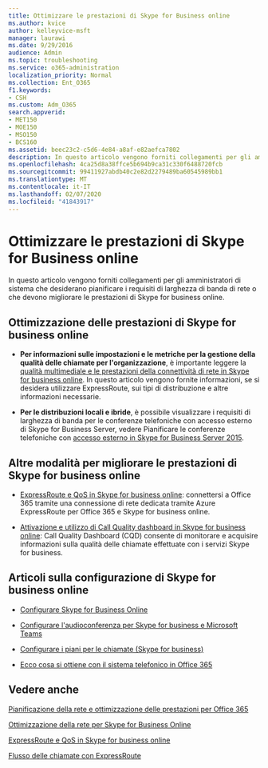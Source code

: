 ```yaml
---
title: Ottimizzare le prestazioni di Skype for Business online
ms.author: kvice
author: kelleyvice-msft
manager: laurawi
ms.date: 9/29/2016
audience: Admin
ms.topic: troubleshooting
ms.service: o365-administration
localization_priority: Normal
ms.collection: Ent_O365
f1.keywords:
- CSH
ms.custom: Adm_O365
search.appverid:
- MET150
- MOE150
- MSO150
- BCS160
ms.assetid: beec23c2-c5d6-4e84-a8af-e82aefca7802
description: In questo articolo vengono forniti collegamenti per gli amministratori di sistema che desiderano pianificare i requisiti di larghezza di banda di rete o che devono migliorare le prestazioni di Skype for business online.
ms.openlocfilehash: 4ca25d8a38ffce5b694b9ca31c330f6488720fcb
ms.sourcegitcommit: 99411927abdb40c2e82d2279489ba60545989bb1
ms.translationtype: MT
ms.contentlocale: it-IT
ms.lasthandoff: 02/07/2020
ms.locfileid: "41843917"
---
```

# <a name="tune-skype-for-business-online-performance"></a>Ottimizzare le prestazioni di Skype for Business online

In questo articolo vengono forniti collegamenti per gli amministratori di sistema che desiderano pianificare i requisiti di larghezza di banda di rete o che devono migliorare le prestazioni di Skype for business online. 
  
## <a name="fine-tuning-skype-for-business-online-performance"></a>Ottimizzazione delle prestazioni di Skype for business online

- **Per informazioni sulle impostazioni e le metriche per la gestione della qualità delle chiamate per l'organizzazione**, è importante leggere la [qualità multimediale e le prestazioni della connettività di rete in Skype for business online](https://docs.microsoft.com/skypeforbusiness/optimizing-your-network/media-quality-and-network-connectivity-performance). In questo articolo vengono fornite informazioni, se si desidera utilizzare ExpressRoute, sui tipi di distribuzione e altre informazioni necessarie.
    
- **Per le distribuzioni locali e ibride**, è possibile visualizzare i requisiti di larghezza di banda per le conferenze telefoniche con accesso esterno di Skype for Business Server, vedere Pianificare le conferenze telefoniche con [accesso esterno in Skype for Business Server 2015](https://docs.microsoft.com/skypeforbusiness/plan-your-deployment/conferencing/dial-in-conferencing).
    
## <a name="more-ways-to-improve-skype-for-business-online-performance"></a>Altre modalità per migliorare le prestazioni di Skype for business online

- [ExpressRoute e QoS in Skype for business online](https://docs.microsoft.com/skypeforbusiness/optimizing-your-network/expressroute-and-qos-in-skype-for-business-online): connettersi a Office 365 tramite una connessione di rete dedicata tramite Azure ExpressRoute per Office 365 e Skype for business online. 
    
- [Attivazione e utilizzo di Call Quality dashboard in Skype for business online](https://docs.microsoft.com/SkypeForBusiness/using-call-quality-in-your-organization/turning-on-and-using-call-quality-dashboard): Call Quality Dashboard (CQD) consente di monitorare e acquisire informazioni sulla qualità delle chiamate effettuate con i servizi Skype for business. 
    
## <a name="articles-on-setting-up-skype-for-business-online"></a>Articoli sulla configurazione di Skype for business online

- [Configurare Skype for Business Online](https://docs.microsoft.com/skypeforbusiness/set-up-skype-for-business-online/set-up-skype-for-business-online)
    
- [Configurare l'audioconferenza per Skype for business e Microsoft Teams](https://docs.microsoft.com/skypeforbusiness/audio-conferencing-in-office-365/set-up-audio-conferencing)
    
- [Configurare i piani per le chiamate (Skype for business)](https://docs.microsoft.com/SkypeForBusiness/what-are-calling-plans-in-office-365/set-up-calling-plans)
    
- [Ecco cosa si ottiene con il sistema telefonico in Office 365](https://docs.microsoft.com/skypeforbusiness/what-is-phone-system-in-office-365/here-s-what-you-get-with-phone-system)
    
## <a name="see-also"></a>Vedere anche

[Pianificazione della rete e ottimizzazione delle prestazioni per Office 365](network-planning-and-performance.md)
  
[Ottimizzazione della rete per Skype for Business Online](https://docs.microsoft.com/skypeforbusiness/optimizing-your-network/optimizing-your-network)
  
[ExpressRoute e QoS in Skype for business online](https://docs.microsoft.com/skypeforbusiness/optimizing-your-network/expressroute-and-qos-in-skype-for-business-online)
  
[Flusso delle chiamate con ExpressRoute](https://docs.microsoft.com/skypeforbusiness/optimizing-your-network/call-flow-using-expressroute)

